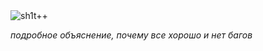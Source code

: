 <picture>
 <img alt="sh1t++" src="[YOUR-DEFAULT-IMAGE](https://github.com/zaborch1k/sh1t-plus-plus/blob/master/sh1t%2B%2B.png)https://github.com/zaborch1k/sh1t-plus-plus/blob/master/sh1t%2B%2B.png">
</picture>

*подробное объяснение, почему все хорошо и нет багов*
